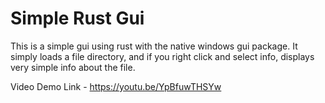 # Simple Rust Gui

This is a simple gui using rust with the native windows gui package. It simply loads a file directory, and if you right click and select info, displays very simple info about the file.

Video Demo Link - https://youtu.be/YpBfuwTHSYw